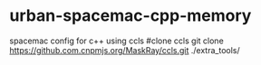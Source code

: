 # urban-spacemac-cpp-memory
spacemac config for c++ using ccls
#clone ccls
git clone https://github.com.cnpmjs.org/MaskRay/ccls.git ./extra_tools/
